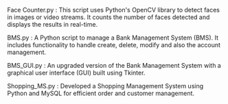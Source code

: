 Face Counter.py :
This script uses Python's OpenCV library to detect faces in images or video streams. It counts the number of faces detected and displays the results in real-time.

BMS.py :
A Python script to manage a Bank Management System (BMS). It includes functionality to handle create, delete, modify and also the account management.

BMS_GUI.py :
An upgraded version of the Bank Management System with a graphical user interface (GUI) built using Tkinter.

Shopping_MS.py :
Developed a Shopping Management System using Python and MySQL for efficient order and customer management.

